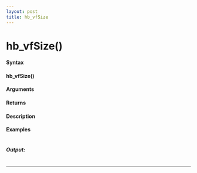 ```yaml
---
layout: post
title: hb_vfSize
---
```


# hb_vfSize()


#### Syntax

#### hb_vfSize()

#### Arguments

#### Returns

#### Description

#### Examples

```

```

##### Output:

```

```

---